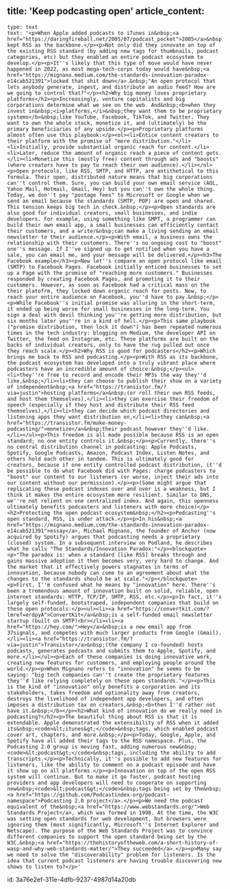 title: 'Keep podcasting open'
article_content:
  -
    type: text
    text: '<p>When Apple added podcasts to iTunes in&nbsp;<a href="https://daringfireball.net/2005/07/podcast_pocket">2005</a>&nbsp;they kept RSS as the backbone.</p><p>Not only did they innovate on top of the existing RSS standard (by adding new tags for thumbnails, podcast categories, etc) but they enabled an entire podcast ecosystem to develop.</p><p>It''s likely that this type of move would have never happened in 2022, as most mega-tech-corps today would have&nbsp;<a href="https://mignano.medium.com/the-standards-innovation-paradox-e14cab521391">locked that shit down</a>.&nbsp;"An open protocol that lets anybody generate, ingest, and distribute an audio feed? How are we going to control that?"</p><h2>Why big money loves proprietary platforms</h2><p>Increasingly, venture capitalists and big corporations determine what we see on the web. And&nbsp;<b>when they invest in&nbsp;<i>platforms,</i>&nbsp;they want them to be proprietary systems</b>&nbsp;like YouTube, Facebook, TikTok, and Twitter. They want to own the whole stack, monetize it, and (ultimately) be the primary beneficiaries of any upside.</p><p>Proprietary platforms almost often use this playbook:</p><ol><li>Entice content creators to their platform with the promise of "more distribution."</li><li>Initially, provide substantial organic reach for content.</li><li>Later, reduce the amount of organic reach a piece of content gets.</li><li>Monetize this (mostly free) content through ads and "boosts" (where creators have to pay to reach their own audience).</li></ol><p>Open protocols, like RSS, SMTP, and HTTP, are antithetical to this formula. Their open, distributed nature means that big corporations can''t control them. Sure, you can build your own email service (AOL, Yahoo Mail, Hotmail, Gmail, Hey) but you can''t own the whole thing. Today, we don''t pay "postage fees" to Microsoft or Google when we send an email because the standards (SMTP, POP) are open and shared. This tension keeps big tech in check.&nbsp;</p><p>Open standards are also good for individual creators, small businesses, and indie developers. For example, using something like SMPT, a programmer can build their own email app, a small businesses can efficiently contact their customers, and a writer&nbsp;can make a living sending an email newsletter to their audience.</p><p>With email, a business owns the relationship with their customers. There''s no ongoing cost to "boost" one''s message. If I''ve signed up to get notified when you have a sale, you can email me, and your message will be delivered.</p><h3>The Facebook example</h3><p>Now let''s compare an open protocol like email (SMTP) to Facebook Pages. Facebook initially enticed businesses to set up a Page with the promise of "reaching more customers." Businesses responded by creating Facebook Pages, and promoting it to their customers. However, as soon as Facebook had a critical mass on the their platofrm, they locked down organic reach for posts. Now, to reach your entire audience on Facebook, you''d have to pay.&nbsp;</p><p>While Facebook''s initial promise was alluring in the short-term, it ended up being worse for small businesses in the long-term. You sign a deal with devil thinking you''re getting more distribution, but six months later you''re in a kind of hell.</p><p>This same playbook ("promise distribution, then lock it down") has been repeated numerous times in the tech industry: blogging on Medium, the developer API on Twitter, the feed on Instagram, etc. These platforms are built on the backs of individual creators, only to have the rug pulled out once they reach scale.</p><h2>Why RSS is good for podcasters</h2><p>Which brings me back to RSS and podcasting.</p><p>With RSS as its backbone, the podcast ecosystem has developed into a truly vibrant place where podcasters have an incredible amount of choice:&nbsp;</p><ul><li>they''re free to record and encode their MP3s the way they''d like,&nbsp;</li><li>they can choose to publish their show on a variety of independent&nbsp;<a href="https://transistor.fm/?via=justin">hosting platforms</a>&nbsp;(or roll their own RSS feeds, and host them themselves),</li><li>they can exercise their freedom of speech (especially if they host and distribute their RSS feed themselves),</li><li>they can decide which podcast directories and listening apps they want distribution on,</li><li>they can&nbsp;<a href="https://transistor.fm/make-money-podcasting/">monetize</a>&nbsp;their podcast however they''d like.</li></ul><p>This freedom is all made possible because RSS is an open standard; no one entity controls it.&nbsp;</p><p>Currently, there''s no central distribution channel in podcasting: Apple Podcasts, Spotify, Google Podcasts, Amazon, Podcast Index, Listen Notes, and others hold each other in tandem. This is ultimately good for creators, because if one entity controlled podcast distribution, it''d be possible to do what Facebook did with Pages: charge podcasters to "boost" our content to our listeners (or worse, inject their ads into our content without our permission).</p><p>(Some might argue that replicating these podcast indexes over and over is a weakness, but I think it makes the entire ecosystem more resilient. Similar to DNS, we''re not relient on one centralized index. And again, this openness ultimately benefits podcasters and listeners with more choice)</p><h2>Protecting the open podcast ecosystem&nbsp;</h2><p>Podcasting''s open standard, RSS, is under attack.</p><p>In his&nbsp;<a href="https://mignano.medium.com/the-standards-innovation-paradox-e14cab521391">essay</a>, Michael Mignano, the founder of Anchor (now acquired by Spotify) argues that podcasting needs a proprietary (closed) system. In a subsequent interview on Podland, he describes what he calls "The Standards/Innovation Paradox:"</p><blockquote><p>"The paradox is: when a standard [like RSS] breaks through and gains massive adoption it then becomes very, very hard to change. And the market that it effectively powers stagnates in terms of innovation, because nobody can come to an agreement about what the changes to the standards should be at scale."</p></blockquote><p>First, I''m confused what he means by "innovation" here. There''s been a tremendous amount of innovation built on solid, reliable, open internet standards: HTTP, TCP/IP, SMTP, RSS, etc.</p><p>In fact, it''s largely self-funded, bootstraped, independent companies that build on these open protocols:</p><ul><li><a href="https://convertkit.com/?lmref=erdpyA">ConvertKit</a>&nbsp;is a self-funded email newsletter startup (built on SMTP)<br></li><li><a href="https://hey.com/">Hey</a>&nbsp;is a new email app from 37signals, and competes with much larger products from Google (Gmail).</li><li><a href="https://transistor.fm/?via=justin">Transistor</a>&nbsp;(the company I co-founded) hosts podcasts, generates podcasts and submits them to Apple, Spotify, and more.</li></ul><p>Each of these companies is doing innovative work, creating new features for customers, and employing people around the world.</p><p>When Mignano refers to "innovation" he seems to be saying: "big tech companies can''t create the proprietary features they''d like relying completely on these open standards."</p><p>This is the kind of "innovation" only benefits a corporation and its stakeholders, takes freedom and optionality away from creators, destroys the livelihood of independent app developers, and often imposes a distribution tax on creators,&nbsp;<b>then I''d rather not have it.&nbsp;</b></p><h2>What kind of innovation do we really need in podcasting?</h2><p>The beautiful thing about RSS is that it is extendable. Apple demonstrated the extensibility of RSS when it added its&nbsp;<code>&lt;itunes&gt;</code>&nbsp;tags, which enabled podcast cover art, chapters, and more.&nbsp;</p><p>Today, Google, Apple, and Spotify have all added their tags to the RSS namespace. Plus, the Podcasting 2.0 group is moving fast, adding numerous new&nbsp;<code>&lt;podcast&gt;</code>&nbsp;tags, including the ability to add transcripts.</p><p>Technically, it''s possible to add new features for listeners, like the ability to comment on a podcast episode and have it show up on all platforms.</p><p>Innovation on top of the open RSS system will continue. But to make it go faster, podcast hosting providers and app developers will need to cooperate on supporting new&nbsp;<code>&lt;podcast&gt;</code>&nbsp;tags being set by the&nbsp;<a href="https://github.com/Podcastindex-org/podcast-namespace">Podcasting 2.0 project</a>.</p><p>We need the podcast equivalent of the&nbsp;<a href="https://www.webstandards.org/">Web Standards Project</a>, which was formed in 1998. At the time, the W3C was setting open standards for web development, but browsers were ignoring them (most significantly, Microsoft''s Internet Explorer and Netscape). The purpose of the Web Standards Project was to convince different companies to support the open standard being set by the W3C.&nbsp;<a href="https://thehistoryoftheweb.com/a-short-history-of-wasp-and-why-web-standards-matter/">They succeeded</a>.</p><p>Many say we need to solve the "discoverability" problem for listeners. Is the idea that current podcast listeners are having trouble discovering new shows to listen to?</p>'
id: 3a76e2ef-311e-4dfb-9237-4987d14a20db
